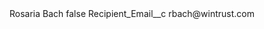 <?xml version="1.0" encoding="UTF-8"?>
<CustomMetadata xmlns="http://soap.sforce.com/2006/04/metadata" xmlns:xsi="http://www.w3.org/2001/XMLSchema-instance" xmlns:xsd="http://www.w3.org/2001/XMLSchema">
    <label>Rosaria Bach</label>
    <protected>false</protected>
    <values>
        <field>Recipient_Email__c</field>
        <value xsi:type="xsd:string">rbach@wintrust.com</value>
    </values>
</CustomMetadata>
